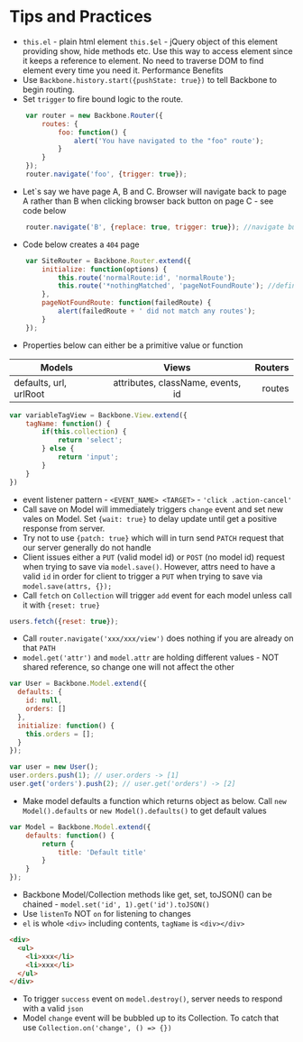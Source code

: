 # Tips and Practices

* `this.el` - plain html element
  `this.$el` - jQuery object of this element providing show, hide methods etc. Use this way to access element since 
  it keeps a reference to element. No need to traverse DOM to find element every time you need it. Performance Benefits
* Use `Backbone.history.start({pushState: true})` to tell Backbone to begin routing.
* Set `trigger` to fire bound logic to the route.
```Javascript
    var router = new Backbone.Router({
        routes: {
            foo: function() {
                alert('You have navigated to the "foo" route');
            }
        }
    });
    router.navigate('foo', {trigger: true});
```

* Let`s say we have page A, B and C. Browser will navigate back to page A rather than B when clicking browser back button on page C - see code below
```Javascript
    router.navigate('B', {replace: true, trigger: true}); //navigate but not add an entry to history
```
* Code below creates a `404` page
```Javascript
    var SiteRouter = Backbone.Router.extend({
        initialize: function(options) {
            this.route('normalRoute:id', 'normalRoute');
            this.route('*nothingMatched', 'pageNotFoundRoute'); //define it at the bottom of route list
        },
        pageNotFoundRoute: function(failedRoute) {
            alert(failedRoute + ' did not match any routes');
        }
    });
```
* Properties below can either be a primitive value or function

| Models   | Views           | Routers  |
| -------- |:---------------:| --------:|
| defaults, url, urlRoot | attributes, className, events, id | routes |
```Javascript
var variableTagView = Backbone.View.extend({
    tagName: function() {
        if(this.collection) {
            return 'select';
        } else {
            return 'input';   
        }
    }
})
```
* event listener pattern - `<EVENT_NAME> <TARGET>` - `'click .action-cancel'`
* Call save on Model will immediately triggers `change` event and set new vales on Model. Set `{wait: true}` to delay update until get a positive response from server.
* Try not to use `{patch: true}` which will in turn send `PATCH` request that our server generally do not handle
* Client issues either a `PUT` (valid model id) or `POST` (no model id) request when trying to save via `model.save()`. However, attrs need to have a valid `id` in order for client to trigger a `PUT` when trying to save via `model.save(attrs, {});`
* Call `fetch` on `Collection` will trigger `add` event for each model unless call it with `{reset: true}`
```Javascript
users.fetch({reset: true});
```
* Call `router.navigate('xxx/xxx/view')` does nothing if you are already on that `PATH`
* `model.get('attr')` and `model.attr` are holding different values - NOT shared reference, so change one will not affect the other

```Javascript
var User = Backbone.Model.extend({
  defaults: {
    id: null,
    orders: []
  },
  initialize: function() {
    this.orders = [];
  }
});

var user = new User();
user.orders.push(1); // user.orders -> [1]
user.get('orders').push(2); // user.get('orders') -> [2]
```
* Make model defaults a function which returns object as below. Call `new Model().defaults` or `new Model().defaults()` to get default values

```Javascript
var Model = Backbone.Model.extend({
    defaults: function() {
        return {
            title: 'Default title'
        }
    }
});
```
* Backbone Model/Collection methods like get, set, toJSON() can be chained - `model.set('id', 1).get('id').toJSON()`
* Use `listenTo` NOT `on` for listening to changes
* `el` is whole `<div>` including contents, `tagName` is `<div></div>`  

```HTML
<div>
  <ul>
    <li>xxx</li>
    <li>xxx</li>
  </ul>
</div>
```
* To trigger `success` event on `model.destroy()`, server needs to respond with a valid `json`
* Model `change` event will be bubbled up to its Collection. To catch that use `Collection.on('change', () => {})`
